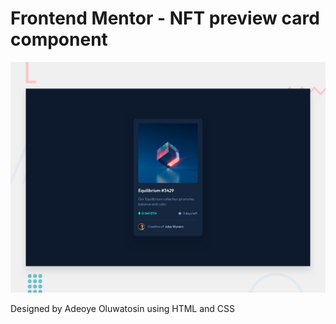 # Frontend Mentor - NFT preview card component

![Design preview for the NFT preview card component coding challenge](./design/desktop-preview.jpg)

Designed by Adeoye Oluwatosin using HTML and CSS

